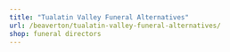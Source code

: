 ```yaml
---
title: "Tualatin Valley Funeral Alternatives"
url: /beaverton/tualatin-valley-funeral-alternatives/
shop: funeral directors
---
```

